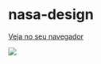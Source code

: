 # nasa-design

<a href="https://pedromakaveli.github.io/nasa-design/">Veja no seu navegador</a>

<img src="https://i.imgur.com/klJdarP.png"/>
